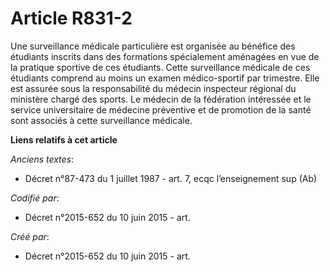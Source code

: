 # Article R831-2

Une surveillance médicale particulière est organisée au bénéfice des étudiants inscrits dans des formations spécialement
aménagées en vue de la pratique sportive de ces étudiants. Cette surveillance médicale de ces étudiants comprend au moins un
examen médico-sportif par trimestre. Elle est assurée sous la responsabilité du médecin inspecteur régional du ministère
chargé des sports. Le médecin de la fédération intéressée et le service universitaire de médecine préventive et de promotion
de la santé sont associés à cette surveillance médicale.

**Liens relatifs à cet article**

_Anciens textes_:

  - Décret n°87-473 du 1 juillet 1987 - art. 7, ecqc l’enseignement sup (Ab)

_Codifié par_:

  - Décret n°2015-652 du 10 juin 2015 - art.

_Créé par_:

  - Décret n°2015-652 du 10 juin 2015 - art.
